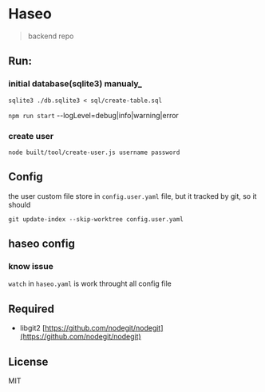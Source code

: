 # Haseo
> backend repo

## Run:
### initial database(sqlite3) manualy_
`sqlite3 ./db.sqlite3 < sql/create-table.sql`

`npm run start`
--logLevel=debug|info|warning|error

### create user
`node built/tool/create-user.js username password`


## Config
the user custom file store in `config.user.yaml` file, but it tracked by git, so it should 

`git update-index --skip-worktree config.user.yaml`

## haseo config

### know issue
`watch` in `haseo.yaml` is work throught all config file

## Required
- libgit2 [https://github.com/nodegit/nodegit](https://github.com/nodegit/nodegit)

## License
MIT
